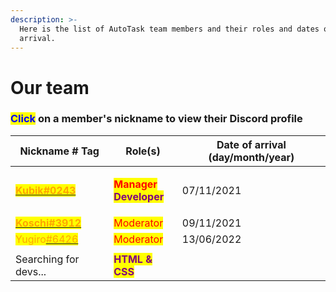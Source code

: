 ```yaml
---
description: >-
  Here is the list of AutoTask team members and their roles and dates of
  arrival.
---
```


# Our team

### <mark style="color:blue;">Click</mark> on a member's nickname to view their Discord profile

| Nickname # Tag                                                                                                                | Role(s)                                                                                                                          | Date of arrival (day/month/year) |
| ----------------------------------------------------------------------------------------------------------------------------- | -------------------------------------------------------------------------------------------------------------------------------- | -------------------------------- |
| [<mark style="color:orange;">**Kubik#0243**</mark>](https://discord/users/685739284287848458)                                 | <p><mark style="color:red;"><strong>Manager</strong></mark><br><mark style="color:purple;"><strong>Developer</strong></mark></p> | 07/11/2021                       |
| [<mark style="color:orange;">**Koschi#3912**</mark>](https://discord/users/769203807783485491)                                | <mark style="color:red;">Moderator</mark>                                                                                        | 09/11/2021                       |
| <mark style="color:orange;">Yugiro</mark>[<mark style="color:orange;">#6426</mark>](https://discord/users/791741298376966154) | <mark style="color:red;">Moderator</mark>                                                                                        | 13/06/2022                       |
|                                                                                                                               |                                                                                                                                  |                                  |
| Searching for devs...                                                                                                         | <mark style="color:purple;">**HTML & CSS**</mark>                                                                                |                                  |
